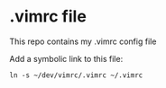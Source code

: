 # .vimrc file

This repo contains my .vimrc config file

Add a symbolic link to this file:

```
ln -s ~/dev/vimrc/.vimrc ~/.vimrc
```
